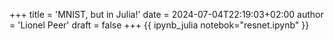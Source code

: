 +++
title = 'MNIST, but in Julia!'
date = 2024-07-04T22:19:03+02:00
author = 'Lionel Peer'
draft = false
+++
{{ ipynb_julia notebok="resnet.ipynb" }}